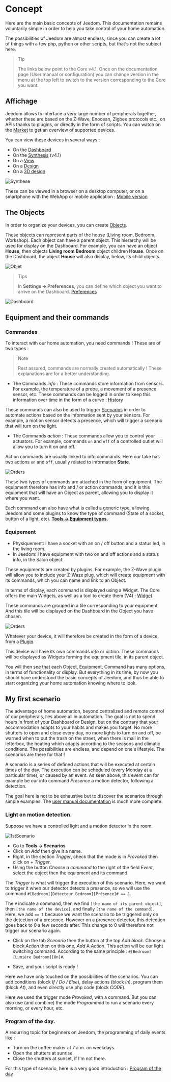 # Concept

Here are the main basic concepts of Jeedom. This documentation remains voluntarily simple in order to help you take control of your home automation.

The possibilities of Jeedom are almost endless, since you can create a lot of things with a few php, python or other scripts, but that's not the subject here.

> Tip
>
> The links below point to the Core v4.1. Once on the documentation page (User manual or configuration) you can change version in the menu at the top left to switch to the version corresponding to the Core you want.

## Affichage

Jeedom allows to interface a very large number of peripherals together, whether these are based on the Z-Wave, Enocean, Zigbee protocols etc., on APIs thanks to plugins, or directly in the form of scripts. You can watch on the [Market](https://market.jeedom.com/) to get an overview of supported devices.

You can view these devices in several ways :

- On the [Dashboard](/en_US/core/4.1/dashboard)
- On the [Synthesis](/en_US/core/4.1/overview) (v4.1)
- On a [View](/en_US/core/4.1/view)
- On a [Design](/en_US/core/4.1/design)
- On a [3D design](/en_US/core/4.1/design3d)

![Synthese](images/concept-synthese.jpg)

These can be viewed in a browser on a desktop computer, or on a smartphone with the WebApp or mobile application : [Mobile version](/en_US/mobile/index)

## The Objects

In order to organize your devices, you can create [Objects](/en_US/core/4.1/object).

These objects can represent parts of the house (Living room, Bedroom, Workshop). Each object can have a parent object. This hierarchy will be used for display on the Dashboard. For example, you can have an object **House**, then objects **Living room** **Bedroom** object children **House**. Once on the Dashboard, the object **House** will also display, below, its child objects.

![Objet](images/concept-objet.jpg)

> Tips
>
> In **Settings → Preferences**, you can define which object you want to arrive on the Dashboard. [Preferences](/en_US/core/4.1/profils)

![Dashboard](images/concept-dashboard.jpg)

## Equipment and their commands

### Commandes

To interact with our home automation, you need commands ! These are of two types :

> Note
>
> Rest assured, commands are normally created automatically ! These explanations are for a better understanding.

- The Commands *info* :
These commands store information from sensors. For example, the temperature of a probe, a movement of a presence sensor, etc.
These commands can be logged in order to keep this information over time in the form of a curve : [History](/en_US/core/4.1/history)

These commands can also be used to trigger [Scenarios](/en_US/core/4.1/scenario) in order to automate actions based on the information sent by your sensors. For example, a motion sensor detects a presence, which will trigger a scenario that will turn on the light.

- The Commands *action* :
These commands allow you to control your actuators. For example, commands ````on```` and ````off```` of a controlled outlet will allow you to turn it on and off.

Action commands are usually linked to info commands. Here our take has two actions ````on```` and ````off````, usually related to information **State**.

![Orders](images/concept-commands.jpg)

These two types of commands are attached in the form of equipment. The equipment therefore has info and / or action commands, and it is this equipment that will have an Object as parent, allowing you to display it where you want.

Each command can also have what is called a generic type, allowing Jeedom and some plugins to know the type of command (State of a socket, button of a light, etc). [**Tools → Equipment types**](/en_US/core/4.2/types).

### Équipement

- Physiquement: I have a socket with an on / off button and a status led, in the living room.
- In Jeedom: I have equipment with two on and off actions and a status info, in the Salon object.

These equipments are created by plugins. For example, the Z-Wave plugin will allow you to include your Z-Waze plug, which will create equipment with its commands, which you can name and link to an Object.

In terms of display, each command is displayed using a Widget. The Core offers the main Widgets, as well as a tool to create them (V4) : [Widget](/en_US/core/4.1/widgets).

These commands are grouped in a tile corresponding to your equipment. And this tile will be displayed on the Dashboard in the Object you have chosen.

![Orders](images/concept-equipment.jpg)

Whatever your device, it will therefore be created in the form of a device, from a [Plugin](/en_US/core/4.1/plugin).

This device will have its own commands *info* or *action*. These commands will be displayed as Widgets forming the equipment tile, in its parent object.

You will then see that each Object, Equipment, Command has many options, in terms of functionality or display. But everything in its time, by now you should have understood the basic concepts of Jeedom, and thus be able to start organizing your home automation knowing where to look.

## My first scenario

The advantage of home automation, beyond centralized and remote control of our peripherals, lies above all in automation. The goal is not to spend hours in front of your Dashboard or Design, but on the contrary that your accommodation adapts to your habits and makes you forget. No more shutters to open and close every day, no more lights to turn on and off, be warned when to put the trash on the street, when there is mail in the letterbox, the heating which adapts according to the seasons and climatic conditions. The possibilities are endless, and depend on one's lifestyle. The scenarios are there for that !

A scenario is a series of defined actions that will be executed at certain times of the day. The execution can be scheduled (every Monday at a particular time), or caused by an event. As seen above, this event can for example be our info command *Presence* a motion detector, following a detection.

The goal here is not to be exhaustive but to discover the scenarios through simple examples. The [user manual documentation](/en_US/core/4.1/scenario) is much more complete.


### Light on motion detection.

Suppose we have a controlled light and a motion detector in the room.

![1stScenario](images/1stScenario.gif)

- Go to **Tools → Scenarios**
- Click on *Add* then give it a name.
- Right, in the section *Trigger*, check that the mode is in *Provoked* then click on *+ Trigger*.
- Using the button *Choose a command* to the right of the field *Event*, select the object then the equipment and its command.

The *Trigger* is what will trigger the execution of this scenario. Here, we want to trigger it when our detector detects a presence, so we will use the command `#[Bedroom][Détecteur Bedroom][Présence]# == 1`.

The `#` indicate a command, then we find `[the name of its parent object]`, then `[the name of the device]`, and finally `[the name of the command]`. Here, we add `== 1` because we want the scenario to be triggered only on the detection of a presence. However on a presence detector, this detection goes back to 0 a few seconds after. This change to 0 will therefore not trigger our scenario again.

- Click on the tab *Scenario* then the button at the top *Add block*. Choose a block *Action* then on this one, *Add* A *Action*. This action will be our light switching command. According to the same principle : ``#[Bedroom][Lumière Bedroom][On]#``.

- Save, and your script is ready !

Here we have only touched on the possibilities of the scenarios. You can add conditions (block *If / Do / Else*), delay actions (block *In*), program them (block *At*), and even directly use php code (block *CODE*).

Here we used the trigger mode *Provoked*, with a command. But you can also use (and combine) the mode *Programmed* to run a scenario every morning, or every hour, etc.


### Program of the day.

A recurring topic for beginners on Jeedom, the programming of daily events like :

- Turn on the coffee maker at 7 a.m. on weekdays.
- Open the shutters at sunrise.
- Close the shutters at sunset, if I'm not there.

For this type of scenario, here is a very good introduction : [Program of the day](https://kiboost.github.io/jeedom_docs/jeedomV4Tips/Tutos/ProgDuJour/en_US/)

